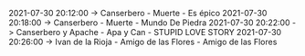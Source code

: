 2021-07-30 20:12:00 -> Canserbero - Muerte - Es épico
2021-07-30 20:18:00 -> Canserbero - Muerte - Mundo De Piedra
2021-07-30 20:22:00 -> Canserbero y Apache - Apa y Can - STUPID LOVE STORY
2021-07-30 20:26:00 -> Ivan de la Rioja - Amigo de las Flores - Amigo de las Flores
